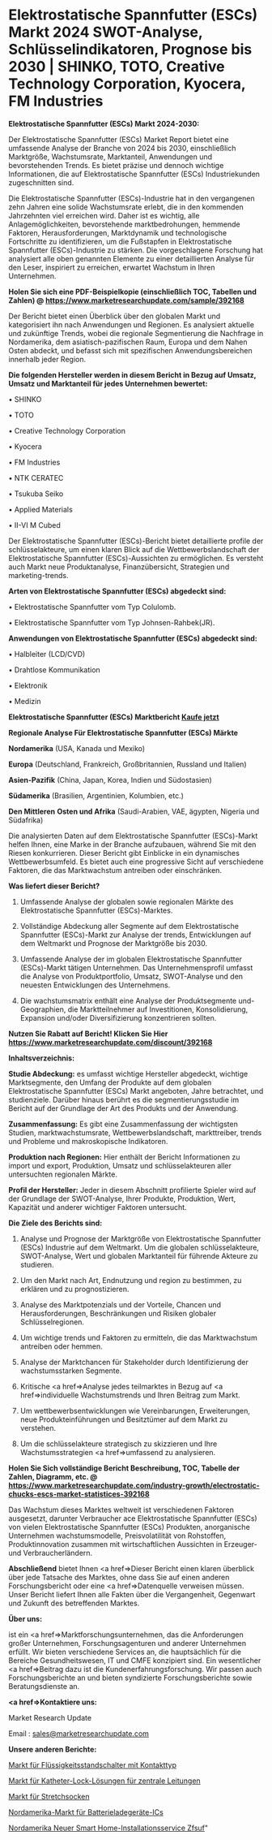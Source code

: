 # Elektrostatische Spannfutter (ESCs) Markt 2024 SWOT-Analyse, Schlüsselindikatoren, Prognose bis 2030 | SHINKO, TOTO, Creative Technology Corporation, Kyocera, FM Industries

<strong>Elektrostatische Spannfutter (ESCs) Markt 2024-2030:</strong>

Der Elektrostatische Spannfutter (ESCs) Market Report bietet eine umfassende Analyse der Branche von 2024 bis 2030, einschließlich Marktgröße, Wachstumsrate, Marktanteil, Anwendungen und bevorstehenden Trends. Es bietet präzise und dennoch wichtige Informationen, die auf Elektrostatische Spannfutter (ESCs) Industriekunden zugeschnitten sind.

Die Elektrostatische Spannfutter (ESCs)-Industrie hat in den vergangenen zehn Jahren eine solide Wachstumsrate erlebt, die in den kommenden Jahrzehnten viel erreichen wird. Daher ist es wichtig, alle Anlagemöglichkeiten, bevorstehende marktbedrohungen, hemmende Faktoren, Herausforderungen, Marktdynamik und technologische Fortschritte zu identifizieren, um die Fußstapfen in Elektrostatische Spannfutter (ESCs)-Industrie zu stärken. Die vorgeschlagene Forschung hat analysiert alle oben genannten Elemente zu einer detaillierten Analyse für den Leser, inspiriert zu erreichen, erwartet Wachstum in Ihren Unternehmen.

<strong>Holen Sie sich eine PDF-Beispielkopie (einschließlich TOC, Tabellen und Zahlen) @
</strong><strong><a href=https://www.marketresearchupdate.com/sample/392168><strong>https://www.marketresearchupdate.com/sample/392168</u></font></a></strong></strong>

Der Bericht bietet einen Überblick über den globalen Markt und kategorisiert ihn nach Anwendungen und Regionen. Es analysiert aktuelle und zukünftige Trends, wobei die regionale Segmentierung die Nachfrage in Nordamerika, dem asiatisch-pazifischen Raum, Europa und dem Nahen Osten abdeckt, und befasst sich mit spezifischen Anwendungsbereichen innerhalb jeder Region.

<strong>Die folgenden Hersteller werden in diesem Bericht in Bezug auf Umsatz, Umsatz und Marktanteil für jedes Unternehmen bewertet:</strong>

• SHINKO

• TOTO

• Creative Technology Corporation

• Kyocera

• FM Industries

• NTK CERATEC

• Tsukuba Seiko

• Applied Materials

• II-VI M Cubed

Der Elektrostatische Spannfutter (ESCs)-Bericht bietet detaillierte profile der schlüsselakteure, um einen klaren Blick auf die Wettbewerbslandschaft der Elektrostatische Spannfutter (ESCs)-Aussichten zu ermöglichen. Es versteht auch Markt neue Produktanalyse, Finanzübersicht, Strategien und marketing-trends.

<strong>Arten von Elektrostatische Spannfutter (ESCs) abgedeckt sind:</strong>

• Elektrostatische Spannfutter vom Typ Colulomb.

• Elektrostatische Spannfutter vom Typ Johnsen-Rahbek(JR).

<strong>Anwendungen von Elektrostatische Spannfutter (ESCs) abgedeckt sind:</strong>

• Halbleiter (LCD/CVD)

• Drahtlose Kommunikation

• Elektronik

• Medizin

<strong>Elektrostatische Spannfutter (ESCs) Marktbericht <a href=https://www.marketresearchupdate.com/buynow/392168>Kaufe jetzt</a></strong>

<strong>Regionale Analyse Für Elektrostatische Spannfutter (ESCs) Märkte</strong>

<strong>Nordamerika</strong> (USA, Kanada und Mexiko)

<strong>Europa</strong> (Deutschland, Frankreich, Großbritannien, Russland und Italien)

<strong>Asien-Pazifik</strong> (China, Japan, Korea, Indien und Südostasien)

<strong>Südamerika</strong> (Brasilien, Argentinien, Kolumbien, etc.)

<strong>Den Mittleren</strong> <strong>Osten und Afrika</strong> (Saudi-Arabien, VAE, ägypten, Nigeria und Südafrika)

Die analysierten Daten auf dem Elektrostatische Spannfutter (ESCs)-Markt helfen Ihnen, eine Marke in der Branche aufzubauen, während Sie mit den Riesen konkurrieren. Dieser Bericht gibt Einblicke in ein dynamisches Wettbewerbsumfeld. Es bietet auch eine progressive Sicht auf verschiedene Faktoren, die das Marktwachstum antreiben oder einschränken.

<strong>Was liefert dieser Bericht?</strong>

1. Umfassende Analyse der globalen sowie regionalen Märkte des Elektrostatische Spannfutter (ESCs)-Marktes.

2. Vollständige Abdeckung aller Segmente auf dem Elektrostatische Spannfutter (ESCs)-Markt zur Analyse der trends, Entwicklungen auf dem Weltmarkt und Prognose der Marktgröße bis 2030.

3. Umfassende Analyse der im globalen Elektrostatische Spannfutter (ESCs)-Markt tätigen Unternehmen. Das Unternehmensprofil umfasst die Analyse von Produktportfolio, Umsatz, SWOT-Analyse und den neuesten Entwicklungen des Unternehmens.

4. Die wachstumsmatrix enthält eine Analyse der Produktsegmente und-Geographien, die Marktteilnehmer auf Investitionen, Konsolidierung, Expansion und/oder Diversifizierung konzentrieren sollten.

<strong>Nutzen Sie Rabatt auf Bericht! Klicken Sie Hier
</strong><strong><a href=https://www.marketresearchupdate.com/discount/392168>https://www.marketresearchupdate.com/discount/392168</b></u></font></strong></a>

<strong>Inhaltsverzeichnis:</strong>

<strong>Studie Abdeckung:</strong> es umfasst wichtige Hersteller abgedeckt, wichtige Marktsegmente, den Umfang der Produkte auf dem globalen Elektrostatische Spannfutter (ESCs) Markt angeboten, Jahre betrachtet, und studienziele. Darüber hinaus berührt es die segmentierungsstudie im Bericht auf der Grundlage der Art des Produkts und der Anwendung.

<strong>Zusammenfassung:</strong> Es gibt eine Zusammenfassung der wichtigsten Studien, marktwachstumsrate, Wettbewerbslandschaft, markttreiber, trends und Probleme und makroskopische Indikatoren.

<strong>Produktion nach Regionen:</strong> Hier enthält der Bericht Informationen zu import und export, Produktion, Umsatz und schlüsselakteuren aller untersuchten regionalen Märkte.

<strong>Profil der Hersteller:</strong> Jeder in diesem Abschnitt profilierte Spieler wird auf der Grundlage der SWOT-Analyse, Ihrer Produkte, Produktion, Wert, Kapazität und anderer wichtiger Faktoren untersucht.

<strong>Die Ziele des Berichts sind:</strong>

1) Analyse und Prognose der Marktgröße von Elektrostatische Spannfutter (ESCs) Industrie auf dem Weltmarkt.
Um die globalen schlüsselakteure, SWOT-Analyse, Wert und globalen Marktanteil für führende Akteure zu studieren.

2) Um den Markt nach Art, Endnutzung und region zu bestimmen, zu erklären und zu prognostizieren.

3) Analyse des Marktpotenzials und der Vorteile, Chancen und Herausforderungen, Beschränkungen und Risiken globaler Schlüsselregionen.

4) Um wichtige trends und Faktoren zu ermitteln, die das Marktwachstum antreiben oder hemmen.

5) Analyse der Marktchancen für Stakeholder durch Identifizierung der wachstumsstarken Segmente.

6) Kritische <a href=>Analyse</a> jedes teilmarktes in Bezug auf <a href=>individuelle</a> Wachstumstrends und Ihren Beitrag zum Markt.

7) Um wettbewerbsentwicklungen wie Vereinbarungen, Erweiterungen, neue Produkteinführungen und Besitztümer auf dem Markt zu verstehen.

8) Um die schlüsselakteure strategisch zu skizzieren und Ihre Wachstumsstrategien <a href=>umfassend</a> zu analysieren.

<strong>Holen Sie Sich vollständige Bericht Beschreibung, TOC, Tabelle der Zahlen, Diagramm, etc. @ </strong><strong><a href=https://www.marketresearchupdate.com/industry-growth/electrostatic-chucks-escs-market-statistices-392168>https://www.marketresearchupdate.com/industry-growth/electrostatic-chucks-escs-market-statistices-392168</a></font></strong>

Das Wachstum dieses Marktes weltweit ist verschiedenen Faktoren ausgesetzt, darunter Verbraucher ace Elektrostatische Spannfutter (ESCs) von vielen Elektrostatische Spannfutter (ESCs) Produkten, anorganische Unternehmen wachstumsmodelle, Preisvolatilität von Rohstoffen, Produktinnovation zusammen mit wirtschaftlichen Aussichten in Erzeuger-und Verbraucherländern.

<strong>Abschließend</strong> bietet Ihnen <a href=>Dieser</a> Bericht einen klaren überblick über jede Tatsache des Marktes, ohne dass Sie auf einen anderen Forschungsbericht oder eine <a href=>Datenquelle</a> verweisen müssen. Unser Bericht liefert Ihnen alle Fakten über die Vergangenheit, Gegenwart und Zukunft des betreffenden Marktes.

<strong>Über uns:</strong>

 ist ein <a href=>Marktfors</a>chungsunternehmen, das die Anforderungen großer Unternehmen, Forschungsagenturen und anderer Unternehmen erfüllt. Wir bieten verschiedene Services an, die hauptsächlich für die Bereiche Gesundheitswesen, IT und CMFE konzipiert sind. Ein wesentlicher <a href=>Beitrag</a> dazu ist die Kundenerfahrungsforschung. Wir passen auch Forschungsberichte an und bieten syndizierte Forschungsberichte sowie Beratungsdienste an.

<strong><a href=>Kontaktiere uns:</a></strong>

Market Research Update

Email : sales@marketresearchupdate.com

<strong>Unsere anderen Berichte:</strong>

<a href=https://www.linkedin.com/pulse/contact-type-liquid-level-switch-market-growth>Markt für Flüssigkeitsstandschalter mit Kontakttyp</a>

<a href=https://www.linkedin.com/pulse/catheter-lock-solutions-central-lines-market>Markt für Katheter-Lock-Lösungen für zentrale Leitungen</a>

<a href=https://www.linkedin.com/pulse/stretch-socks-market-outlooks-2023-size-shares>Markt für Stretchsocken</a>

<a href=https://www.linkedin.com/pulse/north-america-battery-charger-ics-market-new-report-future>Nordamerika-Markt für Batterieladegeräte-ICs</a>

<a href=https://www.linkedin.com/pulse/north-america-new-smart-home-installation-service-zfsuf/>Nordamerika Neuer Smart Home-Installationsservice Zfsuf</a>"
